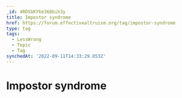 ```yaml
---
_id: 4RD5bKYke368bih3y
title: Impostor syndrome
href: https://forum.effectivealtruism.org/tag/impostor-syndrome
type: tag
tags:
  - LessWrong
  - Topic
  - Tag
synchedAt: '2022-09-11T14:33:29.853Z'
---
```

# Impostor syndrome

